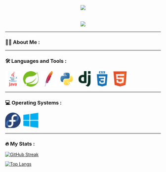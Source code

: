 <div id="header" align="center">
  <img src="https://media.giphy.com/media/WcYnTzdrjQphdu33xs/giphy.gif" width="200"/>
</div>

<div align="center">
  <img src="https://komarev.com/ghpvc/?username=Reensef&style=flat-square&color=blue" width="120" alt=""/>
</div>

</br>

<div align="center">
  <img src="https://media.giphy.com/media/YQitE4YNQNahy/giphy-downsized.gif" width="600"/>
</div>

---

### :woman_technologist: About Me :

---

### :hammer_and_wrench: Languages and Tools :
<div>
  <!-- Java -->
  <img src="https://github.com/devicons/devicon/blob/master/icons/java/java-original-wordmark.svg" title="Java" alt="Java" width="50" height="50"/>&nbsp;
  <!-- Spring -->
  <img src="https://github.com/devicons/devicon/blob/master/icons/spring/spring-original.svg" title="Spring" alt="Spring" width="50" height="50"/>&nbsp;
  <!-- Maven -->
  <img src="https://github.com/devicons/devicon/blob/master/icons/apache/apache-original.svg" title="Apache Maven" alt="Apache Maven" width="50" height="50"/>&nbsp;
  <!-- Python -->
  <img src="https://github.com/devicons/devicon/blob/master/icons/python/python-original.svg" title="Python" alt="Python" width="50" height="50"/>&nbsp;
  <!-- Django -->
  <img src="https://github.com/devicons/devicon/blob/master/icons/django/django-plain.svg" title="Django" alt="Django" width="50" height="50"/>&nbsp;
  <!-- CSS -->
  <img src="https://github.com/devicons/devicon/blob/master/icons/css3/css3-plain-wordmark.svg" title="CSS" alt="CSS" width="50" height="50"/>&nbsp;
  <!-- HTML -->
  <img src="https://github.com/devicons/devicon/blob/master/icons/html5/html5-original.svg" title="HTML" alt="HTML" width="50" height="50"/>&nbsp;
  
</div>

___

### 💻 Operating Systems :
<div>
 <!-- Fedora-->
  <img src="https://github.com/devicons/devicon/blob/master/icons/fedora/fedora-original.svg" title="Fedora" alt="Fedora" width="50" height="50"/>&nbsp;
  <!-- Windows-->
  <img src="https://github.com/devicons/devicon/blob/master/icons/windows8/windows8-original.svg" title="Windows" alt="Windows" width="50" height="50"/>&nbsp;
</div>

        
---

### :fire: My Stats :
[![GitHub Streak](https://github-readme-streak-stats.herokuapp.com?user=Reensef&theme=dark&hide_border=true)](https://git.io/streak-stats)

[![Top Langs](https://github-readme-stats-ten-gilt.vercel.app/api/top-langs/?username=Reensef&hide_border=true&title_color=ffffff&text_color=ffffff&bg_color=151515&langs_count=5)](https://github.com/anuraghazra/github-readme-stats)
